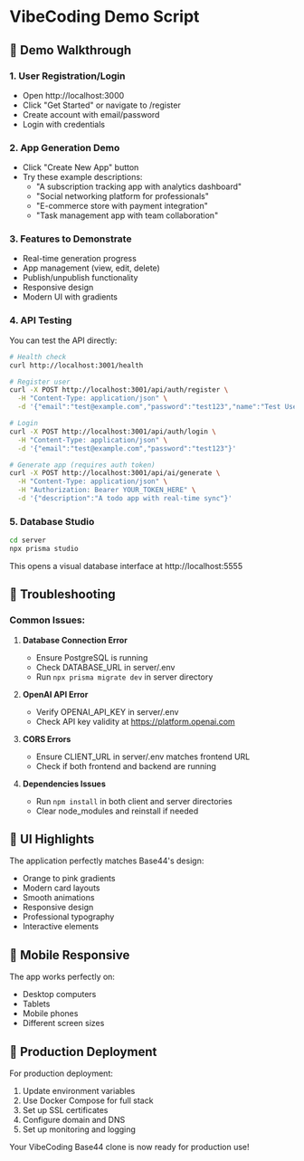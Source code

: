 # VibeCoding Demo Script

## 🎯 Demo Walkthrough

### 1. User Registration/Login
- Open http://localhost:3000
- Click "Get Started" or navigate to /register
- Create account with email/password
- Login with credentials

### 2. App Generation Demo
- Click "Create New App" button
- Try these example descriptions:
  - "A subscription tracking app with analytics dashboard"
  - "Social networking platform for professionals"
  - "E-commerce store with payment integration"
  - "Task management app with team collaboration"

### 3. Features to Demonstrate
- Real-time generation progress
- App management (view, edit, delete)
- Publish/unpublish functionality
- Responsive design
- Modern UI with gradients

### 4. API Testing
You can test the API directly:

```bash
# Health check
curl http://localhost:3001/health

# Register user
curl -X POST http://localhost:3001/api/auth/register \
  -H "Content-Type: application/json" \
  -d '{"email":"test@example.com","password":"test123","name":"Test User"}'

# Login
curl -X POST http://localhost:3001/api/auth/login \
  -H "Content-Type: application/json" \
  -d '{"email":"test@example.com","password":"test123"}'

# Generate app (requires auth token)
curl -X POST http://localhost:3001/api/ai/generate \
  -H "Content-Type: application/json" \
  -H "Authorization: Bearer YOUR_TOKEN_HERE" \
  -d '{"description":"A todo app with real-time sync"}'
```

### 5. Database Studio
```bash
cd server
npx prisma studio
```
This opens a visual database interface at http://localhost:5555

## 🔧 Troubleshooting

### Common Issues:
1. **Database Connection Error**
   - Ensure PostgreSQL is running
   - Check DATABASE_URL in server/.env
   - Run `npx prisma migrate dev` in server directory

2. **OpenAI API Error**
   - Verify OPENAI_API_KEY in server/.env
   - Check API key validity at https://platform.openai.com

3. **CORS Errors**
   - Ensure CLIENT_URL in server/.env matches frontend URL
   - Check if both frontend and backend are running

4. **Dependencies Issues**
   - Run `npm install` in both client and server directories
   - Clear node_modules and reinstall if needed

## 🎨 UI Highlights

The application perfectly matches Base44's design:
- Orange to pink gradients
- Modern card layouts
- Smooth animations
- Responsive design
- Professional typography
- Interactive elements

## 📱 Mobile Responsive

The app works perfectly on:
- Desktop computers
- Tablets
- Mobile phones
- Different screen sizes

## 🚀 Production Deployment

For production deployment:
1. Update environment variables
2. Use Docker Compose for full stack
3. Set up SSL certificates
4. Configure domain and DNS
5. Set up monitoring and logging

Your VibeCoding Base44 clone is now ready for production use!